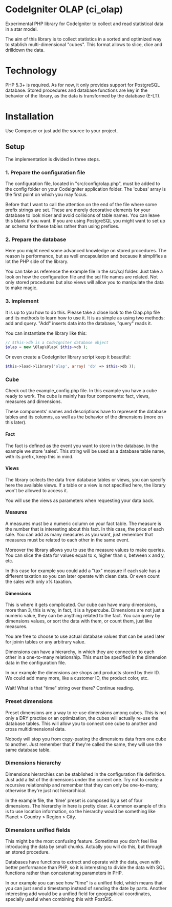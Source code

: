 # CodeIgniter OLAP (ci_olap) #
Experimental PHP library for CodeIgniter to collect and read statistical data in a star model.

The aim of this library is to collect statistics in a sorted and optimized way to stablish multi-dimensional "cubes". This format allows to slice, dice and drilldown the data.

# Technology #
PHP 5.3+ is required.
As for now, it only provides support for PostgreSQL database. Stored procedures and database functions are key in the behavior of the library, as the data is transformed by the database (E-LT).

# Installation #
Use Composer or just add the source to your project.

## Setup ##
The implementation is divided in three steps.

### 1. Prepare the configuration file ###
The configuration file, located in "src/config/olap.php", must be added to the config folder on your CodeIgniter application folder. The 'cubes' array is the first point on which you may focus.

Before that I want to call the attention on the end of the file where some prefix strings are set. These are merely decorative elements for your database to look nicer and avoid collisions of table names. You can leave this blank if you want. If you are using PostgreSQL you might want to set up an schema for these tables rather than using prefixes.

### 2. Prepare the database ###
Here you might need some advanced knowledge on stored procedures. The reason is performance, but as well encapsulation and because it simplifies a lot the PHP side of the library.

You can take as reference the example file in the src/sql folder. Just take a look on how the configuration file and the sql file names are related. Not only stored procedures but also views will allow you to manipulate the data to make magic.

### 3. Implement ###
It is up to you how to do this. Please take a close look to the Olap.php file and its methods to learn how to use it. It is as simple as using two methods: add and query. "Add" inserts data into the database, "query" reads it.

You can instantiate the library like this:
```php
// $this->db is a CodeIgniter database object
$olap = new \Olap\Olap( $this->db );
```
Or even create a CodeIgniter library script keep it beautiful:
```php
$this->load->library('olap', array( 'db' => $this->db ));
```

### Cube ###
Check out the example_config.php file. In this example you have a cube ready to work. The cube is mainly has four components: fact, views, measures and dimensions.

These components' names and descriptions have to represent the database tables and its columns, as well as the behavior of the dimensions (more on this later).

#### Fact ####
The fact is defined as the event you want to store in the database. In the example we store 'sales'. This string will be used as a database table name, with its prefix, keep this in mind.

#### Views ####
The library collects the data from database tables or views, you can specify here the available views. If a table or a view is not specified here, the library won't be allowed to access it.

You will use the views as parameters when requesting your data back.

#### Measures ####
A measures must be a numeric column on your fact table. The measure is the number that is interesting about this fact. In this case, the price of each sale. You can add as many measures as you want, just remember that measures must be related to each other in the same event.

Moreover the library allows you to use the measure values to make queries. You can slice the data for values equal to x, higher than x, between x and y, etc.

In this case for example you could add a "tax" measure if each sale has a different taxation so you can later operate with clean data. Or even count the sales with only x% taxation.

#### Dimensions ####
This is where it gets complicated. Our cube can have many dimensions, more than 3, this is why, in fact, it is a hypercube. Dimensions are not just a numeric value, they can be anything related to the fact. You can query by dimensions values, or sort the data with them, or count them, just like measures.

You are free to choose to use actual database values that can be used later for joinin tables or any arbitrary value.

Dimensions can have a hierarchy, in which they are connected to each other in a one-to-many relationship. This must be specified in the dimension data in the configuration file.

In our example the dimensions are shops and products stored by their ID. We could add many more, like a customer ID, the product color, etc.

Wait! What is that "time" string over there? Continue reading.

### Preset dimensions ###
Preset dimensions are a way to re-use dimensions among cubes. This is not only a DRY practise or an optimization, the cubes will actually re-use the database tables. This will allow you to connect one cube to another and cross multidimensional data.

Nobody will stop you from copy-pasting the dimensions data from one cube to another. Just remember that if they're called the same, they will use the same database table.

### Dimensions hierarchy ###
Dimensions hierarchies can be stablished in the configuration file definition. Just add a list of the dimensions under the current one. Try not to create a recursive relationship and remember that they can only be one-to-many, otherwise they're just not hierarchical.

In the example file, the 'time' preset is composed by a set of four dimensions. The hierarchy in here is pretty clear. A common example of this is to use location information, so the hierarchy would be something like Planet > Country > Region > City.

### Dimensions unified fields ###
This might be the most confusing feature. Sometimes you don't feel like introducing the data by small chunks. Actually you will do this, but through an stored procedure.

Databases have functions to extract and operate with the data, even with better performance than PHP, so it is interesting to divide the data with SQL functions rather than concatenating parameters in PHP.

In our example you can see how "time" is a unified field, which means that you can just send a timestamp instead of sending the date by parts. Another interesting add would be a unified field for geographical coordinates, specially useful when combining this with PostGIS.